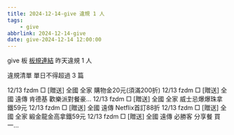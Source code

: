 ```yaml
---
title: 2024-12-14-give 違規 1 人
tags:
    - give
abbrlink: 2024-12-14-give
date: give-2024-12-14 12:00:00
---
```

give 板 [板規連結](https://www.ptt.cc/bbs/give/M.1612495900.A.C32.html)
昨天違規 1 人
<!-- more -->

違規清單
單日不得超過 3 篇

12/13 fzdm □ [贈送] 全國 全家 購物金20元(須滿200折)
12/13 fzdm □ [贈送] 全國 遠傳 肯德基 歡樂派對餐豪…
12/13 fzdm □ [贈送] 全國 全家 威士忌爆爆珠拿鐵59元
12/13 fzdm □ [贈送] 全國 遠傳 Netflix首訂88折
12/13 fzdm □ [贈送] 全國 全家 緞金龍金高拿鐵59元
12/13 fzdm □ [贈送] 全國 遠傳 必勝客 分享餐 買一…